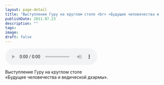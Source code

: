 ```yaml
---
layout: page-detail
title: "Выступление Гуру на круглом столе <br> «Будущее человечества и ведической дхармы»"
publishDate: 2011.07.23
description: ""
tags:
image:
draft: false
---
```


<audio title="2011.07.23 - Выступление Гуру на круглом столе <br> «Будущее человечества и ведической дхармы».mp3" src="/upload/iblock/ab2/ab2ec3d16f24ed3e408e47582e3894dc.mp3" controls=""></audio>

 Выступление Гуру на круглом столе   
 «Будущее человечества и ведической дхармы».  

  

